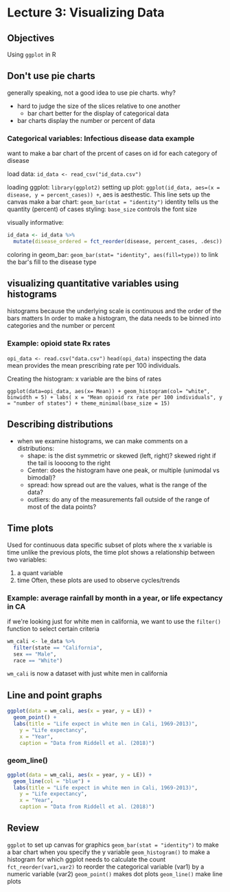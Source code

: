 # Lecture 3: Visualizing Data

## Objectives

Using `ggplot` in R

## Don't use pie charts

generally speaking, not a good idea to use pie charts. why?

- hard to judge the size of the slices relative to one another
  - bar chart better for the display of categorical data
- bar charts display the number or percent of data

### Categorical variables: Infectious disease data example

want to make a bar chart of the prcent of cases on id for each category of disease

load data: `id_data <- read_csv("id_data.csv")`

loading ggplot: `library(ggplot2)`
setting up plot: `ggplot(id_data, aes=(x = disease, y = percent_cases)) +`, aes is aesthestic. This line sets up the canvas
make a bar chart: `geom_bar(stat = "identity")` identity tells us the quantity (percent) of cases
styling: `base_size` controls the font size

visually informative: 
```r
id_data <- id_data %>%
  mutate(disease_ordered = fct_reorder(disease, percent_cases, .desc)) # now the chart is ordered descending
```

coloring in geom_bar: `geom_bar(stat= "identity", aes(fill=type))` to link the bar's fill to the disease type

## visualizing quantitative variables using histograms

histograms because the underlying scale is continuous and the order of the bars matters
In order to make a histogram, the data needs to be binned into categories and the number or percent

### Example: opioid state Rx rates

`opi_data <- read.csv("data.csv")`
`head(opi_data)` inspecting the data
mean provides the mean prescribing rate per 100 individuals.

Creating the histogram:
x variable are the bins of rates

`ggplot(data=opi_data, aes(x= Mean)) +
geom_histogram(col= "white", binwidth = 5) +
labs( x = "Mean opioid rx rate per 100 individuals", y = "number of states") +
theme_minimal(base_size = 15)`

## Describing distributions

- when we examine histograms, we can make comments on a distributions:
  - shape: is the dist symmetric or skewed (left, right)? skewed right if the tail is loooong to the right
  - Center: does the histogram have one peak, or multiple (unimodal vs bimodal)?
  - spread: how spread out are the values, what is the range of the data?
  - outliers: do any of the measurements fall outside of the range of most of the data points?

## Time plots

Used for continuous data
specific subset of plots where the x variable is time
unlike the previous plots, the time plot shows a relationship between two variables:
1. a quant variable
2. time
Often, these plots are used to observe cycles/trends

### Example: average rainfall by month in a year, or life expectancy in CA

if we're looking just for white men in california, we want to use the `filter()` function to select certain criteria

```r
wm_cali <- le_data %>% 
  filter(state == "California",
  sex == "Male",
  race == "White")
```
`wm_cali` is now a dataset with just white men in california

## Line and point graphs

```r
ggplot(data = wm_cali, aes(x = year, y = LE)) +
  geom_point() + 
  labs(title = "Life expect in white men in Cali, 1969-2013)",
    y = "Life expectancy",
    x = "Year",
    caption = "Data from Riddell et al. (2018)")
```

### geom_line()

```r
ggplot(data = wm_cali, aes(x = year, y = LE)) +
  geom_line(col = "blue") + 
  labs(title = "Life expect in white men in Cali, 1969-2013)",
    y = "Life expectancy",
    x = "Year",
    caption = "Data from Riddell et al. (2018)")
```

## Review

`ggplot` to set up canvas for graphics
`geom_bar(stat = "identity")` to make a bar chart when you specify the y variable
`geom_histogram()` to make a histogram for which ggplot needs to calculate the count
`fct_reorder(var1,var2)` to reorder the categorical variable (var1) by a numeric variable (var2)
`geom_point()` makes dot plots
`geom_line()` make line plots